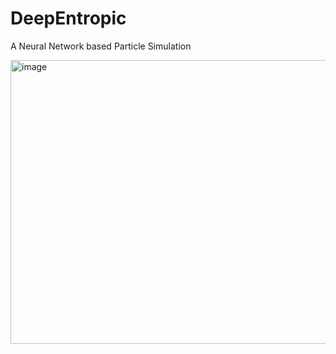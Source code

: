 # DeepEntropic
A Neural Network based Particle Simulation

<img width="605" height="454" alt="image" src="https://github.com/user-attachments/assets/a181f3ca-7bd8-4748-a5e1-2c59bf8e8e46" />
